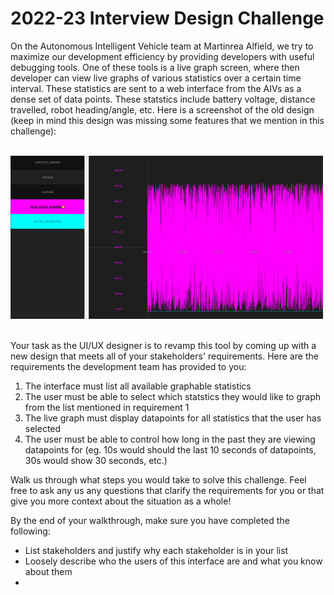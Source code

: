 # 2022-23 Interview Design Challenge

On the Autonomous Intelligent Vehicle team at Martinrea Alfield, we try to maximize our development efficiency by providing developers with useful debugging tools. One of these tools is a live graph screen, where then developer can view live graphs of various statistics over a certain time interval. These statistics are sent to a web interface from the AIVs as a dense set of data points. These statstics include battery voltage, distance travelled, robot heading/angle, etc. Here is a screenshot of the old design (keep in mind this design was missing some features that we mention in this challenge):

<br />
<img src="old.png" alt="Old Design" width="500px"/>
<br /><br />

Your task as the UI/UX designer is to revamp this tool by coming up with a new design that meets all of your stakeholders' requirements. Here are the requirements the development team has provided to you:

1. The interface must list all available graphable statistics
2. The user must be able to select which statstics they would like to graph from the list mentioned in requirement 1
3. The live graph must display datapoints for all statistics that the user has selected
4. The user must be able to control how long in the past they are viewing datapoints for (eg. 10s would should the last 10 seconds of datapoints, 30s would show 30 seconds, etc.)

Walk us through what steps you would take to solve this challenge. Feel free to ask any us any questions that clarify the requirements for you or that give you more context about the situation as a whole! 

By the end of your walkthrough, make sure you have completed the following:

- List stakeholders and justify why each stakeholder is in your list
- Loosely describe who the users of this interface are and what you know about them
- 